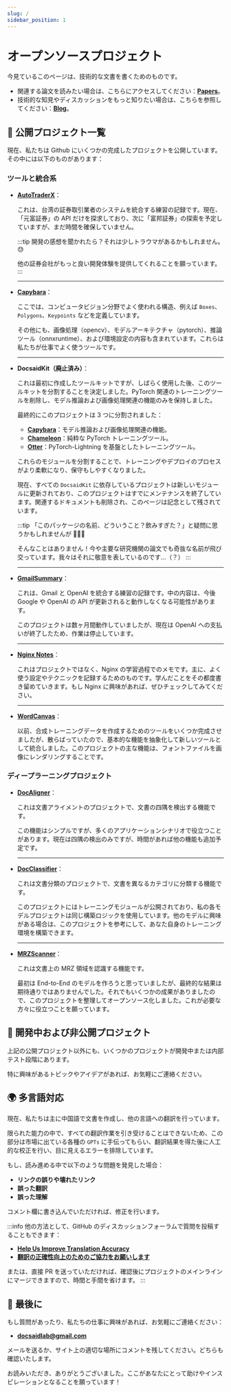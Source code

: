```yaml
---
slug: /
sidebar_position: 1
---
```


# オープンソースプロジェクト

今見ているこのページは、技術的な文書を書くためのものです。

- 関連する論文を読みたい場合は、こちらにアクセスしてください：[**Papers**](https://docsaid.org/papers/intro)。
- 技術的な知見やディスカッションをもっと知りたい場合は、こちらを参照してください：[**Blog**](https://docsaid.org/blog)。

## 📂 公開プロジェクト一覧

現在、私たちは Github にいくつかの完成したプロジェクトを公開しています。その中には以下のものがあります：

### ツールと統合系

- [**AutoTraderX**](./autotraderx/index.md)：

  これは、台湾の証券取引業者のシステムを統合する練習の記録です。現在、「元富証券」の API だけを探求しており、次に「富邦証券」の探索を予定していますが、まだ時間を確保していません。

  :::tip
  開発の感想を聞かれたら？それは少しトラウマがあるかもしれません。😓

  他の証券会社がもっと良い開発体験を提供してくれることを願っています。
  :::

  ***

- [**Capybara**](./capybara/index.md)：

  ここでは、コンピュータビジョン分野でよく使われる構造、例えば `Boxes`、`Polygons`、`Keypoints` などを定義しています。

  その他にも、画像処理（opencv）、モデルアーキテクチャ（pytorch）、推論ツール（onnxruntime）、および環境設定の内容も含まれています。これらは私たちが仕事でよく使うツールです。

  ***

- **DocsaidKit（廃止済み）**：

  これは最初に作成したツールキットですが、しばらく使用した後、このツールキットを分割することを決定しました。PyTorch 関連のトレーニングツールを削除し、モデル推論および画像処理関連の機能のみを保持しました。

  最終的にこのプロジェクトは 3 つに分割されました：

  - [**Capybara**](https://github.com/DocsaidLab/Capybara)：モデル推論および画像処理関連の機能。
  - [**Chameleon**](https://github.com/DocsaidLab/Chameleon)：純粋な PyTorch トレーニングツール。
  - [**Otter**](https://github.com/DocsaidLab/Otter)：PyTorch-Lightning を基盤としたトレーニングツール。

  これらのモジュールを分割することで、トレーニングやデプロイのプロセスがより柔軟になり、保守もしやすくなりました。

  現在、すべての `DocsaidKit` に依存しているプロジェクトは新しいモジュールに更新されており、このプロジェクトはすでにメンテナンスを終了しています。関連するドキュメントも削除され、このページは記念として残されています。

  :::tip
  「このパッケージの名前、どういうこと？飲みすぎた？」と疑問に思うかもしれませんが 🤔🤔🤔

  そんなことはありません！今や主要な研究機関の論文でも奇抜な名前が飛び交っています。我々はそれに敬意を表しているのです…（？）
  :::

  ***

- [**GmailSummary**](./gmailsummary/index.md)：

  これは、Gmail と OpenAI を統合する練習の記録です。中の内容は、今後 Google や OpenAI の API が更新されると動作しなくなる可能性があります。

  このプロジェクトは数ヶ月間動作していましたが、現在は OpenAI への支払いが終了したため、作業は停止しています。

  ***

- [**Nginx Notes**](./nginx-notes/index.md)：

  これはプロジェクトではなく、Nginx の学習過程でのメモです。主に、よく使う設定やテクニックを記録するためのものです。学んだことをその都度書き留めていきます。もし Nginx に興味があれば、ぜひチェックしてみてください。

  ***

- [**WordCanvas**](./wordcanvas/index.md)：

  以前、合成トレーニングデータを作成するためのツールをいくつか完成させましたが、散らばっていたので、基本的な機能を抽象化して新しいツールとして統合しました。このプロジェクトの主な機能は、フォントファイルを画像にレンダリングすることです。

### ディープラーニングプロジェクト

- [**DocAligner**](./docaligner/index.md)：

  これは文書アライメントのプロジェクトで、文書の四隅を検出する機能です。

  この機能はシンプルですが、多くのアプリケーションシナリオで役立つことがあります。現在は四隅の検出のみですが、時間があれば他の機能も追加予定です。

  ***

- [**DocClassifier**](./docclassifier/index.md)：

  これは文書分類のプロジェクトで、文書を異なるカテゴリに分類する機能です。

  このプロジェクトにはトレーニングモジュールが公開されており、私の各モデルプロジェクトは同じ構築ロジックを使用しています。他のモデルに興味がある場合は、このプロジェクトを参考にして、あなた自身のトレーニング環境を構築できます。

  ***

- [**MRZScanner**](./mrzscanner/index.md)：

  これは文書上の MRZ 領域を認識する機能です。

  最初は End-to-End のモデルを作ろうと思っていましたが、最終的な結果は期待通りではありませんでした。それでもいくつかの成果がありましたので、このプロジェクトを整理してオープンソース化しました。これが必要な方々に役立つことを願っています。

## 🚧 開発中および非公開プロジェクト

上記の公開プロジェクト以外にも、いくつかのプロジェクトが開発中または内部テスト段階にあります。

特に興味があるトピックやアイデアがあれば、お気軽にご連絡ください。

## 🌍 多言語対応

現在、私たちは主に中国語で文書を作成し、他の言語への翻訳を行っています。

限られた能力の中で、すべての翻訳作業を引き受けることはできないため、この部分は市場に出ている各種の `GPTs` に手伝ってもらい、翻訳結果を得た後に人工的な校正を行い、目に見えるエラーを排除しています。

もし、読み進める中で以下のような問題を発見した場合：

- **リンクの誤りや壊れたリンク**
- **誤った翻訳**
- **誤った理解**

コメント欄に書き込んでいただければ、修正を行います。

:::info
他の方法として、GitHub のディスカッションフォーラムで質問を投稿することもできます：

- [**Help Us Improve Translation Accuracy**](https://github.com/orgs/DocsaidLab/discussions/12)
- [**翻訳の正確性向上のためのご協力をお願いします**](https://github.com/orgs/DocsaidLab/discussions/13)

または、直接 PR を送っていただければ、確認後にプロジェクトのメインラインにマージできますので、時間と手間を省けます。
:::

## 🍹 最後に

もし質問があったり、私たちの仕事に興味があれば、お気軽にご連絡ください：

- **docsaidlab@gmail.com**

メールを送るか、サイト上の適切な場所にコメントを残してください。どちらも確認いたします。

お読みいただき、ありがとうございました。ここがあなたにとって助けやインスピレーションとなることを願っています！
